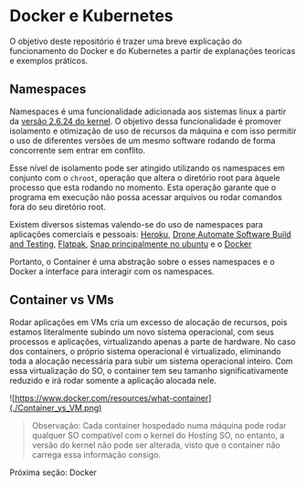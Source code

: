 # Docker e Kubernetes

O objetivo deste repositório é trazer uma breve explicação do funcionamento do Docker e do Kubernetes a partir de explanações teoricas e exemplos práticos.

## Namespaces

Namespaces é uma funcionalidade adicionada aos sistemas linux a partir da [versão 2.6.24 do kernel](https://mirrors.edge.kernel.org/pub/linux/kernel/v2.6/). O objetivo dessa funcionalidade é promover isolamento e otimização de uso de recursos da máquina e com isso permitir o uso de diferentes versões de um mesmo software rodando de forma concorrente sem entrar em conflito.

Esse nível de isolamento pode ser atingido utilizando os namespaces em conjunto com o `chroot`, operação que altera o diretório root para àquele processo que esta rodando no momento. Esta operação garante que o programa em execução não possa acessar arquivos ou rodar comandos fora do seu diretório root.

Existem diversos sistemas valendo-se do uso de namespaces para aplicações comerciais e pessoais: [Heroku](https://www.heroku.com/), [Drone Automate Software Build and Testing](https://www.drone.io/), [Flatpak](https://flatpak.org/), [Snap principalmente no ubuntu](https://snapcraft.io/) e o [Docker](https://www.docker.com/get-started)

Portanto, o Container é uma abstração sobre o esses namespaces e o Docker a interface para interagir com os namespaces.

## Container vs VMs

Rodar aplicações em VMs cria um excesso de alocação de recursos, pois estamos literalmente subindo um novo sistema operacional, com seus processos e aplicações, virtualizando apenas a parte de hardware. No caso dos containers, o próprio sistema operacional é virtualizado, eliminando toda a alocação necessária para subir um sistema operacional inteiro. Com essa virtualização do SO, o container tem seu tamanho significativamente reduzido e irá rodar somente a aplicação alocada nele.

![https://www.docker.com/resources/what-container](./Container_vs_VM.png)

> Observação: Cada container hospedado numa máquina pode rodar qualquer SO compatível com o kernel do Hosting SO, no entanto, a versão do kernel não pode ser alterada, visto que o container não carrega essa informação consigo.

Próxima seção: Docker
